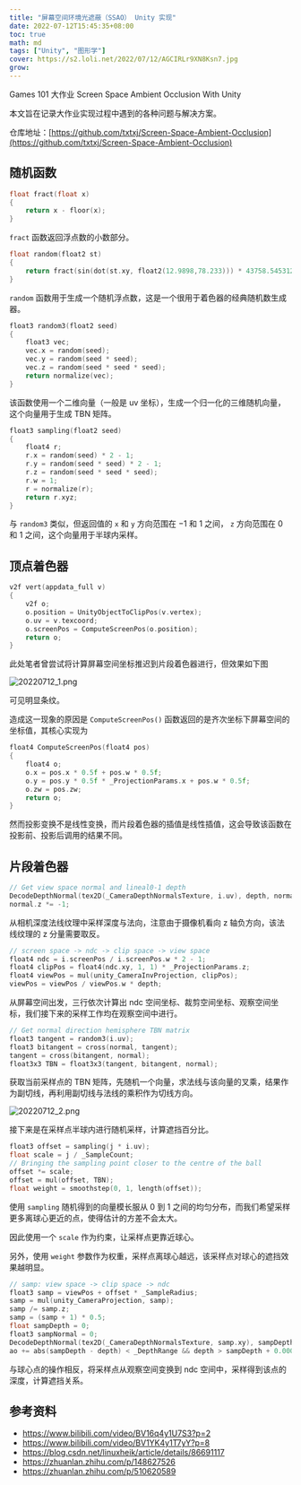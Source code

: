 ```yaml
---
title: "屏幕空间环境光遮蔽（SSAO） Unity 实现"
date: 2022-07-12T15:45:35+08:00
toc: true
math: md
tags: ["Unity", "图形学"]
cover: https://s2.loli.net/2022/07/12/AGCIRLr9XN8Ksn7.jpg
grow: 
---
```


Games 101 大作业 Screen Space Ambient Occlusion With Unity

本文旨在记录大作业实现过程中遇到的各种问题与解决方案。

仓库地址：[https://github.com/txtxj/Screen-Space-Ambient-Occlusion](https://github.com/txtxj/Screen-Space-Ambient-Occlusion)

## 随机函数

```c
float fract(float x)
{
    return x - floor(x);
}
```

`fract` 函数返回浮点数的小数部分。

```c
float random(float2 st)
{
    return fract(sin(dot(st.xy, float2(12.9898,78.233))) * 43758.5453123);
}
```

`random` 函数用于生成一个随机浮点数，这是一个很用于着色器的经典随机数生成器。

```c
float3 random3(float2 seed)
{
    float3 vec;
    vec.x = random(seed);
    vec.y = random(seed * seed);
    vec.z = random(seed * seed * seed);
    return normalize(vec);
}
```

该函数使用一个二维向量（一般是 uv 坐标），生成一个归一化的三维随机向量，这个向量用于生成 TBN 矩阵。

```c
float3 sampling(float2 seed)
{
    float4 r;
    r.x = random(seed) * 2 - 1;
    r.y = random(seed * seed) * 2 - 1;
    r.z = random(seed * seed * seed);
    r.w = 1;
    r = normalize(r);
    return r.xyz;
}
```

与 `random3` 类似，但返回值的 `x` 和 `y` 方向范围在 $-1$ 和 $1$ 之间， `z` 方向范围在 $0$ 和 $1$ 之间，这个向量用于半球内采样。

## 顶点着色器

```c
v2f vert(appdata_full v)
{
    v2f o;
    o.position = UnityObjectToClipPos(v.vertex);
    o.uv = v.texcoord;
    o.screenPos = ComputeScreenPos(o.position);
    return o;
}
```

此处笔者曾尝试将计算屏幕空间坐标推迟到片段着色器进行，但效果如下图

![20220712_1.png](https://s2.loli.net/2022/07/12/oUhPbzOWD25yBYi.png)

可见明显条纹。

造成这一现象的原因是 `ComputeScreenPos()` 函数返回的是齐次坐标下屏幕空间的坐标值，其核心实现为

```c
float4 ComputeScreenPos(float4 pos)
{
    float4 o;
    o.x = pos.x * 0.5f + pos.w * 0.5f;
    o.y = pos.y * 0.5f * _ProjectionParams.x + pos.w * 0.5f;
    o.zw = pos.zw;
    return o;
}
```

然而投影变换不是线性变换，而片段着色器的插值是线性插值，这会导致该函数在投影前、投影后调用的结果不同。

## 片段着色器

```c
// Get view space normal and lineal0-1 depth
DecodeDepthNormal(tex2D(_CameraDepthNormalsTexture, i.uv), depth, normal);
normal.z *= -1;
```

从相机深度法线纹理中采样深度与法向，注意由于摄像机看向 z 轴负方向，该法线纹理的 z 分量需要取反。

```c
// screen space -> ndc -> clip space -> view space
float4 ndc = i.screenPos / i.screenPos.w * 2 - 1;
float4 clipPos = float4(ndc.xy, 1, 1) * _ProjectionParams.z;
float4 viewPos = mul(unity_CameraInvProjection, clipPos);
viewPos = viewPos / viewPos.w * depth;
```

从屏幕空间出发，三行依次计算出 ndc 空间坐标、裁剪空间坐标、观察空间坐标，我们接下来的采样工作均在观察空间中进行。

```c
// Get normal direction hemisphere TBN matrix
float3 tangent = random3(i.uv);
float3 bitangent = cross(normal, tangent);
tangent = cross(bitangent, normal);
float3x3 TBN = float3x3(tangent, bitangent, normal);
```

获取当前采样点的 TBN 矩阵，先随机一个向量，求法线与该向量的叉乘，结果作为副切线，再利用副切线与法线的乘积作为切线方向。

![20220712_2.png](https://s2.loli.net/2022/07/12/8IamxurzJtGTSZL.png)

接下来是在采样点半球内进行随机采样，计算遮挡百分比。

```c
float3 offset = sampling(j * i.uv);
float scale = j / _SampleCount;
// Bringing the sampling point closer to the centre of the ball
offset *= scale;
offset = mul(offset, TBN);
float weight = smoothstep(0, 1, length(offset));
```

使用 `sampling` 随机得到的向量模长服从 $0$ 到 $1$ 之间的均匀分布，而我们希望采样更多离球心更近的点，使得估计的方差不会太大。

因此使用一个 `scale` 作为约束，让采样点更靠近球心。

另外，使用 `weight` 参数作为权重，采样点离球心越远，该采样点对球心的遮挡效果越明显。

```c
// samp: view space -> clip space -> ndc
float3 samp = viewPos + offset * _SampleRadius;
samp = mul(unity_CameraProjection, samp);
samp /= samp.z;
samp = (samp + 1) * 0.5;
float sampDepth = 0;
float3 sampNormal = 0;
DecodeDepthNormal(tex2D(_CameraDepthNormalsTexture, samp.xy), sampDepth, sampNormal);
ao += abs(sampDepth - depth) < _DepthRange && depth > sampDepth + 0.0001 ? weight : 0;
```

与球心点的操作相反，将采样点从观察空间变换到 ndc 空间中，采样得到该点的深度，计算遮挡关系。

## 参考资料

 - https://www.bilibili.com/video/BV16q4y1U7S3?p=2
 - https://www.bilibili.com/video/BV1YK4y1T7yY?p=8
 - https://blog.csdn.net/linuxheik/article/details/86691117
 - https://zhuanlan.zhihu.com/p/148627526
 - https://zhuanlan.zhihu.com/p/510620589